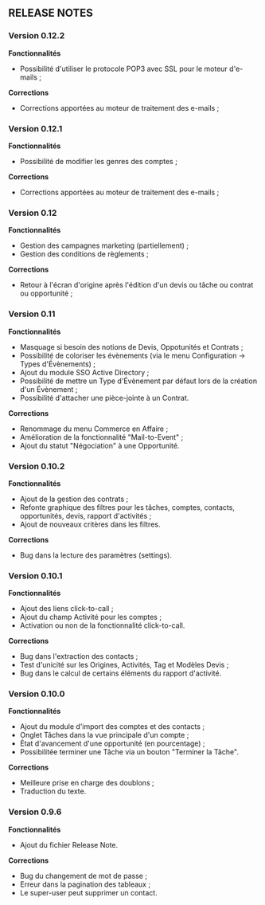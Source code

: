 ## RELEASE NOTES

### Version 0.12.2

**Fonctionnalités**
 * Possibilité d'utiliser le protocole POP3 avec SSL pour le moteur d'e-mails ;

**Corrections**
 * Corrections apportées au moteur de traitement des e-mails ;

### Version 0.12.1

**Fonctionnalités**
 * Possibilité de modifier les genres des comptes ;

**Corrections**
 * Corrections apportées au moteur de traitement des e-mails ;

### Version 0.12

**Fonctionnalités**
 * Gestion des campagnes marketing (partiellement) ;
 * Gestion des conditions de règlements ;

**Corrections**
 * Retour à l'écran d'origine après l'édition d'un devis ou tâche ou contrat ou opportunité ;

### Version 0.11

**Fonctionnalités**
 * Masquage si besoin des notions de Devis, Oppotunités et Contrats ;
 * Possibilité de coloriser les évènements (via le menu Configuration -> Types d'Évènements) ;
 * Ajout du module SSO Active Directory ;
 * Possibilité de mettre un Type d'Évènement par défaut lors de la création d'un Évènement ;
 * Possibilité d'attacher une pièce-jointe à un Contrat.

**Corrections**
 * Renommage du menu Commerce en Affaire ;
 * Amélioration de la fonctionnalité "Mail-to-Event" ;
 * Ajout du statut "Négociation" à une Opportunité.

### Version 0.10.2

**Fonctionnalités**
 * Ajout de la gestion des contrats ;
 * Refonte graphique des filtres pour les tâches, comptes, contacts, opportunités, devis, rapport d'activités ;
 * Ajout de nouveaux critères dans les filtres.

**Corrections**
 * Bug dans la lecture des paramètres (settings).

### Version 0.10.1

**Fonctionnalités**
 * Ajout des liens click-to-call ;
 * Ajout du champ Activité pour les comptes ;
 * Activation ou non de la fonctionnalité click-to-call.
 
**Corrections**
 * Bug dans l'extraction des contacts ;
 * Test d'unicité sur les Origines, Activités, Tag et Modèles Devis ;
 * Bug dans le calcul de certains éléments du rapport d'activité.

### Version 0.10.0

**Fonctionnalités**
 * Ajout du module d'import des comptes et des contacts ;
 * Onglet Tâches dans la vue principale d'un compte ;
 * État d'avancement d'une opportunité (en pourcentage) ;
 * Possibilitée terminer une Tâche via un bouton "Terminer la Tâche".
 
**Corrections**
 * Meilleure prise en charge des doublons ;
 * Traduction du texte.
 
### Version 0.9.6

**Fonctionnalités**
 * Ajout du fichier Release Note.

**Corrections**
 * Bug du changement de mot de passe ;
 * Erreur dans la pagination des tableaux ;
 * Le super-user peut supprimer un contact.